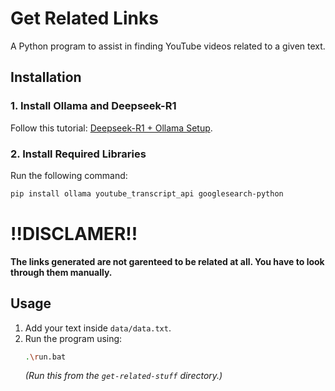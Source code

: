 # **Get Related Links**  
A Python program to assist in finding YouTube videos related to a given text.  

## **Installation**  

### **1. Install Ollama and Deepseek-R1**  
Follow this tutorial: [Deepseek-R1 + Ollama Setup](https://www.datacamp.com/tutorial/deepseek-r1-ollama).  

### **2. Install Required Libraries**  
Run the following command:  
```sh
pip install ollama youtube_transcript_api googlesearch-python
```
# **!!DISCLAMER!!**
**The links generated are not garenteed to be related at all. You have to look through them manually.**

## **Usage**  
1. Add your text inside `data/data.txt`.  
2. Run the program using:  
   ```sh
   .\run.bat
   ```
   *(Run this from the `get-related-stuff` directory.)*  
